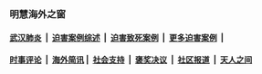 
### 明慧海外之窗

####  [武汉肺炎](indexes/365.md?t=02270600) &nbsp;|&nbsp;  [迫害案例综述](indexes/328.md?t=02270600) &nbsp;|&nbsp; [迫害致死案例](indexes/277.md?t=02270600)  &nbsp;|&nbsp; [更多迫害案例](indexes/81.md?t=02270600)  &nbsp;|&nbsp; 
####  [时事评论](indexes/19.md?t=02270600) &nbsp;|&nbsp; [海外简讯](indexes/245.md?t=02270600)&nbsp;|&nbsp;  [社会支持](indexes/140.md?t=02270600) &nbsp;|&nbsp; [褒奖决议](indexes/282.md?t=02270600) &nbsp;|&nbsp; [社区报道](indexes/91.md?t=02270600)  &nbsp;|&nbsp; [天人之间](indexes/78.md?t=02270600) 

